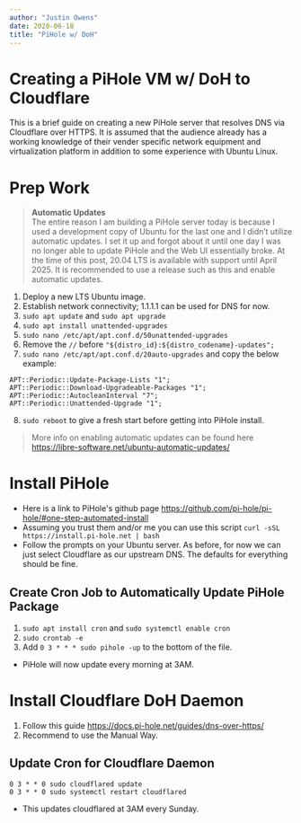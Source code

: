 ```yaml
---
author: "Justin Owens"
date: 2020-06-18
title: "PiHole w/ DoH"
---
```


# Creating a PiHole VM w/ DoH to Cloudflare  
This is a brief guide on creating a new PiHole server that resolves DNS via Cloudflare over HTTPS.  It is assumed that the audience already has a working knowledge of their vender specific network equipment and virtualization platform in addition to some experience with Ubuntu Linux.

# Prep Work  

> **Automatic Updates**   
The entire reason I am building a PiHole server today is because I used a development copy of Ubuntu for the last one and I didn’t utilize automatic updates.  I set it up and forgot about it until one day I was no longer able to update PiHole and the Web UI essentially broke.  At the time of this post, 20.04 LTS is available with support until April 2025.  It is recommended to use a release such as this and enable automatic updates.
1. Deploy a new LTS Ubuntu image.  
2. Establish network connectivity; 1.1.1.1 can be used for DNS for now.  
3. `sudo apt update` and `sudo apt upgrade`  
4. `sudo apt install unattended-upgrades`  
5. `sudo nano /etc/apt/apt.conf.d/50unattended-upgrades`  
6. Remove the `//` before `"${distro_id}:${distro_codename}-updates";`  
7. `sudo nano /etc/apt/apt.conf.d/20auto-upgrades` and copy the below example:  
```
APT::Periodic::Update-Package-Lists "1";  
APT::Periodic::Download-Upgradeable-Packages "1";  
APT::Periodic::AutocleanInterval "7";  
APT::Periodic::Unattended-Upgrade "1";  
```
8. `sudo reboot` to give a fresh start before getting into PiHole install.  
> More info on enabling automatic updates can be found here https://libre-software.net/ubuntu-automatic-updates/  


# Install PiHole
- Here is a link to PiHole's github page https://github.com/pi-hole/pi-hole/#one-step-automated-install
- Assuming you trust them and/or me you can use this script `curl -sSL https://install.pi-hole.net | bash`
- Follow the prompts on your Ubuntu server.  As before, for now we can just select Cloudflare as our upstream DNS.  The defaults for everything should be fine.

## Create Cron Job to Automatically Update PiHole Package
1. `sudo apt install cron` and `sudo systemctl enable cron`
2. `sudo crontab -e`
3. Add `0 3 * * * sudo pihole -up` to the bottom of the file.
- PiHole will now update every morning at 3AM.


# Install Cloudflare DoH Daemon
1. Follow this guide https://docs.pi-hole.net/guides/dns-over-https/
2. Recommend to use the Manual Way.

## Update Cron for Cloudflare Daemon
`0 3 * * 0 sudo cloudflared update`  
`0 3 * * 0 sudo systemctl restart cloudflared`  
 - This updates cloudflared at 3AM every Sunday.